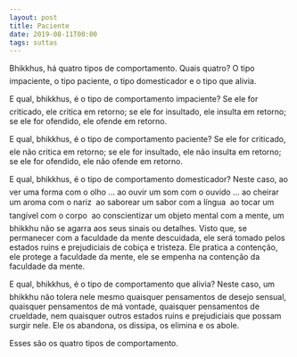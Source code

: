 ```yaml
---
layout: post
title: Paciente
date: 2019-08-11T00:00
tags: suttas
---
```

Bhikkhus, há quatro tipos de comportamento. Quais quatro? O tipo impaciente, o tipo paciente, o tipo domesticador e o tipo que alivia.

E qual, bhikkhus, é o tipo de comportamento impaciente? Se ele for criticado, ele critica em retorno; se ele for insultado, ele insulta em retorno; se ele for ofendido, ele ofende em retorno.

E qual, bhikkhus, é o tipo de comportamento paciente? Se ele for criticado, ele não critica em retorno; se ele for insultado, ele não insulta em retorno; se ele for ofendido, ele não ofende em retorno.

E qual, bhikkhus, é o tipo de comportamento domesticador? Neste caso, ao ver uma forma com o olho ... ao ouvir um som com o ouvido ... ao cheirar um aroma com o nariz  ao saborear um sabor com a língua  ao tocar um tangível com o corpo  ao conscientizar um objeto mental com a mente, um bhikkhu não se agarra aos seus sinais ou detalhes. Visto que, se permanecer com a faculdade da mente descuidada, ele será tomado pelos estados ruins e prejudiciais de cobiça e tristeza. Ele pratica a contenção, ele protege a faculdade da mente, ele se empenha na contenção da faculdade da mente.

E qual, bhikkhus, é o tipo de comportamento que alivia? Neste caso, um bhikkhu não tolera nele mesmo quaisquer pensamentos de desejo sensual, quaisquer pensamentos de má vontade, quaisquer pensamentos de crueldade, nem quaisquer outros estados ruins e prejudiciais que possam surgir nele. Ele os abandona, os dissipa, os elimina e os abole.

Esses são os quatro tipos de comportamento.

